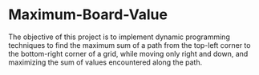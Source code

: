 # Maximum-Board-Value
The objective of this project is to implement dynamic programming techniques to find the maximum sum of a path from the top-left corner to the bottom-right corner of a grid, while moving only right and down, and maximizing the sum of values encountered along the path.

